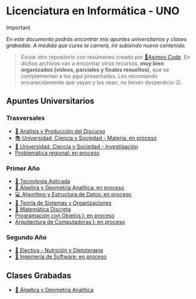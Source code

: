 # Licenciatura en Informática - UNO

> [!IMPORTANT]
> *En este documento podrás encontrar mis apuntes universitarios y clases grabadas. A medida que curse la carrera, iré subiendo nuevo contenido.*

> Existe otro repositorio con resúmenes creado por [🤖*Asimov Code*](https://gist.github.com/francopig/483c2941f879668c5dd8599bf47d11df). En dichos archivos van a encontrar otros recursos, **muy bien organizados (videos, parciales y finales resueltos)**, que se complementan a los aquí presentados.  Les recomiendo encarecidamente que vayan y los vean, no tienen desperdicio 😉. 

## Apuntes Universitarios
### Trasversales
- [📑 Análisis y Producción del Discurso](https://boiled-latency-a3c.notion.site/An-lisis-y-Producci-n-del-Discurso-a986eed83c43430194b0c8f241dc6a45?pvs=4)
- [📚 Universidad, Ciencia y Sociedad - Materia: en proceso]()
- [📜 Universidad, Ciencia y Sociedad - Investigación](https://boiled-latency-a3c.notion.site/UCS-Investigaci-n-6d56a316017a46f5b08c02e63ee04c02?pvs=4)
- [Problemática regional: en proceso]()
### Primer Año
- [📡 Tecnología Aplicada](https://boiled-latency-a3c.notion.site/Tecnolog-a-Aplicada-2ba5ec36884b4e7f8a75190f323caa6a)
- [📐 Álgebra y Geometría Analítica: en proceso]()
- [💻 Algoritmo y Estructura de Datos: en proceso]()
- [💼 Teoría de Sistemas y Organizaciones](https://boiled-latency-a3c.notion.site/Teor-a-de-Sistemas-y-Organizaciones-61d9902cccaf400dad3478761cc4e14b?pvs=4)
- [📍 Matemática Discreta](https://boiled-latency-a3c.notion.site/Matem-tica-Discreta-6e59b337e02143d7bcb7b38bd62ae8f9)
- [Programación con Objetos I: en proceso]()
- [Arquitectura de Computadoras I: en proceso]()
### Segundo Año
- [🍎 Electiva - Nutrición y Dietoterapia](https://boiled-latency-a3c.notion.site/Nutrici-n-y-Dietoterapia-27e6a27df6304eef951ce796bbab7f4d?pvs=4)
- [📓 Ingeniería de Software: en proceso]()


## Clases Grabadas
- [📐 Álgebra y Geometría Analítica](https://youtube.com/playlist?list=PLbEQwRJSWJ11hx5Mx9ifD6BO1nQ7onMr7&si=fdrzUT1DbmrHNPP5)



